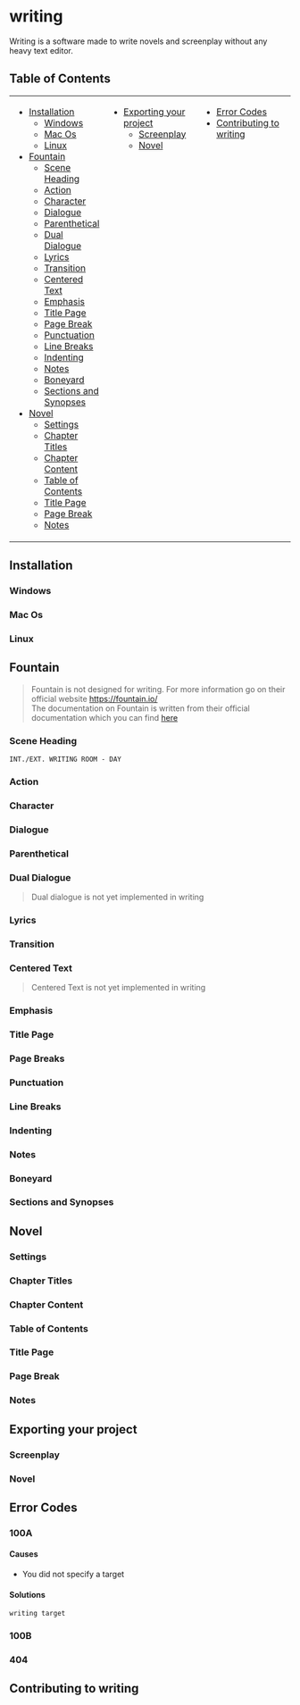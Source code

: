 # writing
Writing is a software made to write novels and screenplay without any heavy text editor.

## Table of Contents
<table>
    <tr><td width=33% valign=top>

* [Installation](#Installation)
    * [Windows](#Windows)
    * [Mac Os](#Mac-Os)
    * [Linux](#Linux)
* [Fountain](#Fountain)<br>
    * [Scene Heading](#Scene-Heading)<br>
    * [Action](#Action)<br>
    * [Character](#Character)<br>
    * [Dialogue](#Dialogue)<br>
    * [Parenthetical](#Parenthetical)<br>
    * [Dual Dialogue](#Dual-Dialogue)<br>
    * [Lyrics](#Lyrics)<br>
    * [Transition](#Transition)<br>
    * [Centered Text](#Centered-Text)<br>
    * [Emphasis](#Emphasis)<br>
    * [Title Page](#Title-Page)<br>
    * [Page Break](#Page-Breaks)<br>
    * [Punctuation](#Punctuation)<br>
    * [Line Breaks](#Line-Breaks)<br>
    * [Indenting](#Indenting)<br>
    * [Notes](#Notes)<br>
    * [Boneyard](#Boneyard)<br>
    * [Sections and Synopses](#Sections-and-Synopses)<br>
* [Novel](#Basics-of-Novel)<br>
    * [Settings](#Settings)<br>
    * [Chapter Titles](#Chapter-Titles)<br>
    * [Chapter Content](#Chapter-Content)<br>
    * [Table of Contents](#Table-of-Contents)<br>
    * [Title Page](#Title-Page)<br>
    * [Page Break](#Page-Break)<br>
    * [Notes](#Notes)<br>

</td><td width=33% valign=top>

* [Exporting your project](#Exporting-your-project)
    * [Screenplay](#Screenplay)
    * [Novel](#Novel)

</td><td valign=top>

* [Error Codes](#Error-Codes)
* [Contributing to writing](#Contributing-to-writing)

</td></tr>
</table>

## Installation
### Windows
### Mac Os
### Linux

## Fountain
> Fountain is not designed for writing. For more information go on their official website https://fountain.io/<br>
> The documentation on Fountain is written from their official documentation which you can find [here](https://fountain.io/syntax#section-slug)
### Scene Heading
```
INT./EXT. WRITING ROOM - DAY
```
### Action
### Character
### Dialogue
### Parenthetical
### Dual Dialogue
> Dual dialogue is not yet implemented in writing
### Lyrics
### Transition
### Centered Text
> Centered Text is not yet implemented in writing
### Emphasis
### Title Page
### Page Breaks
### Punctuation
### Line Breaks
### Indenting
### Notes
### Boneyard
### Sections and Synopses
<!-- ### Error Handling -->

## Novel
### Settings
### Chapter Titles
### Chapter Content
### Table of Contents
### Title Page
### Page Break
### Notes

## Exporting your project
### Screenplay
### Novel

## Error Codes
### 100A
#### Causes
- You did not specify a target

#### Solutions
```
writing target
```

### 100B

### 404

## Contributing to writing

